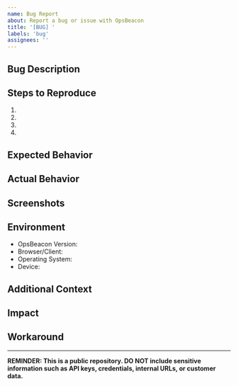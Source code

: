 ```yaml
---
name: Bug Report
about: Report a bug or issue with OpsBeacon
title: '[BUG] '
labels: 'bug'
assignees: ''
---
```


## Bug Description
<!-- Provide a clear and concise description of the bug -->

## Steps to Reproduce
<!-- Detailed steps to reproduce the behavior -->
1. 
2. 
3. 
4. 

## Expected Behavior
<!-- What you expected to happen -->

## Actual Behavior
<!-- What actually happened -->

## Screenshots
<!-- If applicable, add screenshots to help explain your problem (remember to redact any sensitive information) -->

## Environment
- OpsBeacon Version: 
- Browser/Client: 
- Operating System: 
- Device: 

## Additional Context
<!-- Add any other context about the problem here -->

## Impact
<!-- How is this bug affecting your use of the product? -->

## Workaround
<!-- Is there any workaround you're currently using? -->

---
**REMINDER: This is a public repository. DO NOT include sensitive information such as API keys, credentials, internal URLs, or customer data.**
